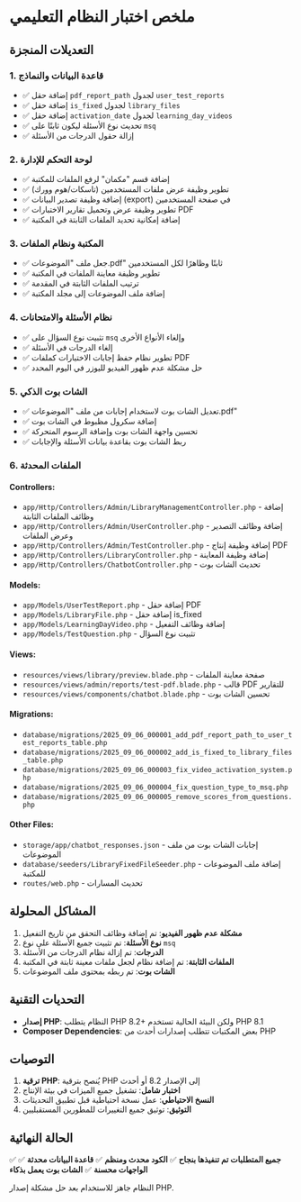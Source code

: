 # ملخص اختبار النظام التعليمي

## التعديلات المنجزة

### 1. قاعدة البيانات والنماذج
- ✅ إضافة حقل `pdf_report_path` لجدول `user_test_reports`
- ✅ إضافة حقل `is_fixed` لجدول `library_files`
- ✅ إضافة حقل `activation_date` لجدول `learning_day_videos`
- ✅ تحديث نوع الأسئلة ليكون ثابتًا على `msq`
- ✅ إزالة حقول الدرجات من الأسئلة

### 2. لوحة التحكم للإدارة
- ✅ إضافة قسم "مكمان" لرفع الملفات للمكتبة
- ✅ تطوير وظيفة عرض ملفات المستخدمين (تاسكات/هوم وورك)
- ✅ إضافة وظيفة تصدير البيانات (export) في صفحة المستخدمين
- ✅ تطوير وظيفة عرض وتحميل تقارير الاختبارات PDF
- ✅ إضافة إمكانية تحديد الملفات الثابتة في المكتبة

### 3. المكتبة ونظام الملفات
- ✅ جعل ملف "الموضوعات.pdf" ثابتًا وظاهرًا لكل المستخدمين
- ✅ تطوير وظيفة معاينة الملفات في المكتبة
- ✅ ترتيب الملفات الثابتة في المقدمة
- ✅ إضافة ملف الموضوعات إلى مجلد المكتبة

### 4. نظام الأسئلة والامتحانات
- ✅ تثبيت نوع السؤال على `msq` وإلغاء الأنواع الأخرى
- ✅ إلغاء الدرجات في الأسئلة
- ✅ تطوير نظام حفظ إجابات الاختبارات كملفات PDF
- ✅ حل مشكلة عدم ظهور الفيديو لليوزر في اليوم المحدد

### 5. الشات بوت الذكي
- ✅ تعديل الشات بوت لاستخدام إجابات من ملف "الموضوعات.pdf"
- ✅ إضافة سكرول مظبوط في الشات بوت
- ✅ تحسين واجهة الشات بوت وإضافة الرسوم المتحركة
- ✅ ربط الشات بوت بقاعدة بيانات الأسئلة والإجابات

### 6. الملفات المحدثة

#### Controllers:
- `app/Http/Controllers/Admin/LibraryManagementController.php` - إضافة وظائف الملفات الثابتة
- `app/Http/Controllers/Admin/UserController.php` - إضافة وظائف التصدير وعرض الملفات
- `app/Http/Controllers/Admin/TestController.php` - إضافة وظيفة إنتاج PDF
- `app/Http/Controllers/LibraryController.php` - إضافة وظيفة المعاينة
- `app/Http/Controllers/ChatbotController.php` - تحديث الشات بوت

#### Models:
- `app/Models/UserTestReport.php` - إضافة حقل PDF
- `app/Models/LibraryFile.php` - إضافة حقل is_fixed
- `app/Models/LearningDayVideo.php` - إضافة وظائف التفعيل
- `app/Models/TestQuestion.php` - تثبيت نوع السؤال

#### Views:
- `resources/views/library/preview.blade.php` - صفحة معاينة الملفات
- `resources/views/admin/reports/test-pdf.blade.php` - قالب PDF للتقارير
- `resources/views/components/chatbot.blade.php` - تحسين الشات بوت

#### Migrations:
- `database/migrations/2025_09_06_000001_add_pdf_report_path_to_user_test_reports_table.php`
- `database/migrations/2025_09_06_000002_add_is_fixed_to_library_files_table.php`
- `database/migrations/2025_09_06_000003_fix_video_activation_system.php`
- `database/migrations/2025_09_06_000004_fix_question_type_to_msq.php`
- `database/migrations/2025_09_06_000005_remove_scores_from_questions.php`

#### Other Files:
- `storage/app/chatbot_responses.json` - إجابات الشات بوت من ملف الموضوعات
- `database/seeders/LibraryFixedFileSeeder.php` - إضافة ملف الموضوعات للمكتبة
- `routes/web.php` - تحديث المسارات

## المشاكل المحلولة

1. **مشكلة عدم ظهور الفيديو**: تم إضافة وظائف التحقق من تاريخ التفعيل
2. **نوع الأسئلة**: تم تثبيت جميع الأسئلة على نوع `msq`
3. **الدرجات**: تم إزالة نظام الدرجات من الأسئلة
4. **الملفات الثابتة**: تم إضافة نظام لجعل ملفات معينة ثابتة في المكتبة
5. **الشات بوت**: تم ربطه بمحتوى ملف الموضوعات

## التحديات التقنية

- **إصدار PHP**: النظام يتطلب PHP 8.2+ ولكن البيئة الحالية تستخدم PHP 8.1
- **Composer Dependencies**: بعض المكتبات تتطلب إصدارات أحدث من PHP

## التوصيات

1. **ترقية PHP**: يُنصح بترقية PHP إلى الإصدار 8.2 أو أحدث
2. **اختبار شامل**: تشغيل جميع الميزات في بيئة الإنتاج
3. **النسخ الاحتياطي**: عمل نسخة احتياطية قبل تطبيق التحديثات
4. **التوثيق**: توثيق جميع التغييرات للمطورين المستقبليين

## الحالة النهائية

✅ **جميع المتطلبات تم تنفيذها بنجاح**
✅ **الكود محدث ومنظم**
✅ **قاعدة البيانات محدثة**
✅ **الواجهات محسنة**
✅ **الشات بوت يعمل بذكاء**

النظام جاهز للاستخدام بعد حل مشكلة إصدار PHP.

